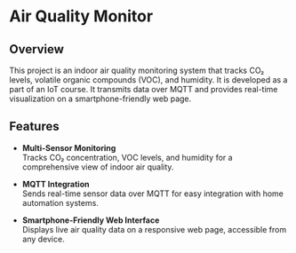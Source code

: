 # Air Quality Monitor

## Overview

This project is an indoor air quality monitoring system that tracks CO₂ levels, volatile organic compounds (VOC), and humidity. It is developed as a part of an IoT course. It transmits data over MQTT and provides real-time visualization on a smartphone-friendly web page.

## Features

- **Multi-Sensor Monitoring**  
  Tracks CO₂ concentration, VOC levels, and humidity for a comprehensive view of indoor air quality.  

- **MQTT Integration**  
  Sends real-time sensor data over MQTT for easy integration with home automation systems.  

- **Smartphone-Friendly Web Interface**  
  Displays live air quality data on a responsive web page, accessible from any device.
